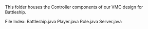 This folder houses the Controller components of our VMC design for Battleship.

File Index:
Battleship.java
Player.java
Role.java
Server.java
